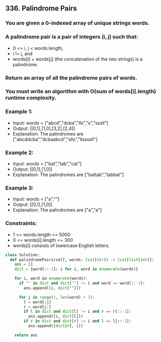 ## 336. Palindrome Pairs
### You are given a 0-indexed array of unique strings words.
### A palindrome pair is a pair of integers (i, j) such that:
* 0 <= i, j < words.length,
* i != j, and
* words[i] + words[j] (the concatenation of the two strings) is a palindrome.
### Return an array of all the palindrome pairs of words.
### You must write an algorithm with O(sum of words[i].length) runtime complexity.


### Example 1:
* Input: words = ["abcd","dcba","lls","s","sssll"]
* Output: [[0,1],[1,0],[3,2],[2,4]]
* Explanation: The palindromes are ["abcddcba","dcbaabcd","slls","llssssll"]
### Example 2:
* Input: words = ["bat","tab","cat"]
* Output: [[0,1],[1,0]]
* Explanation: The palindromes are ["battab","tabbat"]
### Example 3:
* Input: words = ["a",""]
* Output: [[0,1],[1,0]]
* Explanation: The palindromes are ["a","a"]

### Constraints:
* 1 <= words.length <= 5000
* 0 <= words[i].length <= 300
* words[i] consists of lowercase English letters.

```Python []
class Solution:
  def palindromePairs(self, words: list[str]) -> list[list[int]]:
    ans = []
    dict = {word[::-1]: i for i, word in enumerate(words)}

    for i, word in enumerate(words):
      if "" in dict and dict[""] != i and word == word[::-1]:
        ans.append([i, dict[""]])

      for j in range(1, len(word) + 1):
        l = word[:j]
        r = word[j:]
        if l in dict and dict[l] != i and r == r[::-1]:
          ans.append([i, dict[l]])
        if r in dict and dict[r] != i and l == l[::-1]:
          ans.append([dict[r], i])

    return ans
```
